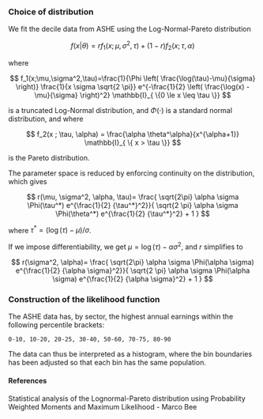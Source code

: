 ### Choice of distribution

We fit the decile data from ASHE using the Log-Normal-Pareto distribution

$$
f(x | \theta) = r f_1 (x ; \mu, \sigma^2, \tau) + (1-r) f_2(x; \tau, \alpha)
$$

where

$$
f_1(x;\mu,\sigma^2,\tau)=\frac{1}{\Phi \left( \frac{\log(\tau)-\mu}{\sigma} \right)} \frac{1}{x \sigma \sqrt{2 \pi}} e^{-\frac{1}{2} \left( \frac{\log(x) - \mu}{\sigma} \right)^2} \mathbb{I}_{ \{0 \le x \leq \tau \}} 
$$

is a truncated Log-Normal distribution, and $\Phi(\cdot)$ is a standard normal distribution, and where

$$
f_2(x ; \tau, \alpha) = \frac{\alpha \theta^\alpha}{x^{\alpha+1}} \mathbb{I}_{ \{ x > \tau \}} 
$$

is the Pareto distribution.

The parameter space is reduced by enforcing continuity on the distribution, which gives

$$
r(\mu, \sigma^2, \alpha, \tau)= \frac{ \sqrt{2\pi} \alpha \sigma \Phi(\tau^*) e^{\frac{1}{2} {\tau^*}^2}}{ \sqrt{2 \pi} \alpha \sigma \Phi(\theta^*) e^{\frac{1}{2} {\tau^*}^2} + 1 }
$$

where $\tau^* = (\log(\tau) - \mu)/\sigma$.

If we impose differentiability, we get $\mu = \log(\tau) - \alpha \sigma^2$, and $r$ simplifies to

$$
r(\sigma^2, \alpha)= \frac{ \sqrt{2\pi} \alpha \sigma \Phi(\alpha \sigma) e^{\frac{1}{2} {\alpha \sigma}^2}}{ \sqrt{2 \pi} \alpha \sigma \Phi(\alpha \sigma) e^{\frac{1}{2} {\alpha \sigma}^2} + 1 }
$$

### Construction of the likelihood function

The ASHE data has, by sector, the highest annual earnings within the following percentile brackets:

```
0-10, 10-20, 20-25, 30-40, 50-60, 70-75, 80-90
```

The data can thus be interpreted as a histogram, where the bin boundaries has been adjusted so that each bin has the same population.

#### References

Statistical analysis of the Lognormal-Pareto distribution using Probability Weighted Moments and Maximum Likelihood - Marco Bee

<!--stackedit_data:
eyJoaXN0b3J5IjpbLTQxMDMxNDI4OCwtMTEwMzczMjA1NywxMT
E0NzAyNjExLC0yMDYyNzIwMDczXX0=
-->